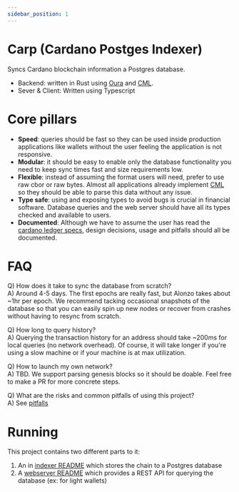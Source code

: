 ```yaml
---
sidebar_position: 1
---
```


# Carp (Cardano Postges Indexer)

Syncs Cardano blockchain information a Postgres database.

- Backend: written in Rust using [Oura](https://github.com/txpipe/oura) and [CML](https://github.com/dcSpark/cardano-multiplatform-lib).
- Sever & Client: Written using Typescript

# Core pillars

- **Speed**: queries should be fast so they can be used inside production applications like wallets without the user feeling the application is not responsive.
- **Modular**: it should be easy to enable only the database functionality you need to keep sync times fast and size requirements low.
- **Flexible**: instead of assuming the format users will need, prefer to use raw cbor or raw bytes. Almost all applications already implement [CML](https://github.com/dcSpark/cardano-multiplatform-lib) so they should be able to parse this data without any issue.
- **Type safe**: using and exposing types to avoid bugs is crucial in financial software. Database queries and the web server should have all its types checked and available to users.
- **Documented**: Although we have to assume the user has read the [cardano ledger specs](https://github.com/input-output-hk/cardano-ledger), design decisions, usage and pitfalls should all be documented.

# FAQ

Q) How does it take to sync the database from scratch?<br />
A) Around 4-5 days. The first epochs are really fast, but Alonzo takes about ~1hr per epoch. We recommend tacking occasional snapshots of the database so that you can easily spin up new nodes or recover from crashes without having to resync from scratch.

Q) How long to query history?<br />
A) Querying the transaction history for an address should take ~200ms for local queries (no network overhead). Of course, it will take longer if you're using a slow machine or if your machine is at max utilization.

Q) How to launch my own network?<br />
A) TBD. We support parsing genesis blocks so it should be doable. Feel free to make a PR for more concrete steps.

Q) What are the risks and common pitfalls of using this project?<br />
A) See [pitfalls](./pitfalls)

# Running

This project contains two different parts to it:

1. An in [indexer README](./indexer/intro.md) which stores the chain to a Postgres database
2. A [webserver README](./webserver/intro.md) which provides a REST API for querying the database (ex: for light wallets)
